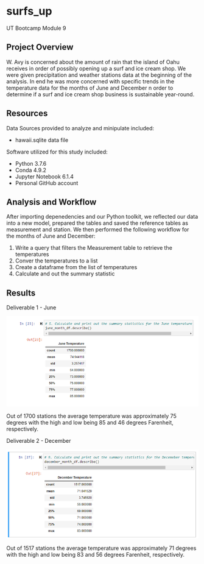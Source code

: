 # surfs_up
UT Bootcamp Module 9 

## Project Overview
W. Avy is concerned about the amount of rain that the island of Oahu receives in order of possibly opening up a surf and ice cream shop.  We were given precipitation and weather stations data at the beginning of the analysis.  In end he was more concerned with specific trends in the temperature data for the months of June and December n order to determine if a surf and ice cream shop business is sustainable year-round.


## Resources
Data Sources provided to analyze and minipulate included:
- hawaii.sqlite data file

Software utilized for this study included: 
- Python 3.7.6 
- Conda 4.9.2 
- Jupyter Notebook 6.1.4
- Personal GitHub account

## Analysis and Workflow
After importing depenedencies and our Python toolkit, we reflected our data into a new model, prepared the tables and saved the reference tables as measurement and station.  We then performed the following workflow for the months of June and December:

1. Write a query that filters the Measurement table to retrieve the temperatures
2. Conver the temperatures to a list
3. Create a dataframe from the list of temperatures
4. Calculate and out the summary statistic

## Results

Deliverable 1 - June

![alt text](https://github.com/austin020269/surfs_up/blob/main/June_statistics.PNG)

Out of 1700 stations the average temperature was approximately 75 degrees with the high and low being 85 and 46 degrees Farenheit, respectively.

Deliverable 2 - December

![alt text](https://github.com/austin020269/surfs_up/blob/main/December_statistics.PNG)

Out of 1517 stations the average temperature was approximately 71 degrees with the high and low being 83 and 56 degrees Farenheit, respectively.
